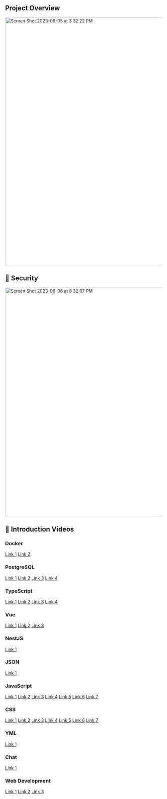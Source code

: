 ## Project Overview

<img width="796" alt="Screen Shot 2023-06-05 at 3 32 22 PM" src="https://github.com/pasqualerossi/42_Transcendence/assets/58959408/fc3c968e-96ac-4770-a90d-3ab4a4d18941">

<br>

## 💂 Security

<img width="735" alt="Screen Shot 2023-06-06 at 8 32 07 PM" src="https://github.com/pasqualerossi/42_Transcendence/assets/58959408/167c8acf-759a-48c4-a0be-71859a6b30c3">

<br>

## 🎥 Introduction Videos

### Docker
[Link 1](https://www.youtube.com/watch?v=Gjnup-PuquQ)
[Link 2](https://www.youtube.com/watch?v=gAkwW2tuIqE)

### PostgreSQL

[Link 1](https://www.youtube.com/watch?v=zsjvFFKOm3c)
[Link 2](https://www.youtube.com/watch?v=Cz3WcZLRaWc)
[Link 3](https://www.youtube.com/watch?v=4QN1BzxF8wM)
[Link 4](https://www.youtube.com/watch?v=W2Z7fbCLSTw)

### TypeScript
[Link 1](https://www.youtube.com/watch?v=zQnBQ4tB3ZA)
[Link 2](https://www.youtube.com/watch?v=ahCwqrYpIuM)
[Link 3](https://www.youtube.com/watch?v=ydkQlJhodio)
[Link 4](https://www.youtube.com/watch?v=H91aqUHn8sE)

### Vue
[Link 1](https://www.youtube.com/watch?v=nhBVL41-_Cw)
[Link 2](https://www.youtube.com/watch?v=wvRVfyPKOA0)
[Link 3](https://www.youtube.com/watch?v=cuHDQhDhvPE)

### NestJS
[Link 1](https://www.youtube.com/watch?v=0M8AYU_hPas)

### JSON
[Link 1](https://www.youtube.com/watch?v=rZUfzlOIqJo)

### JavaScript
[Link 1](https://www.youtube.com/watch?v=DHjqpvDnNGE&pp=ygUTamF2YXNjcmlwdCBmaXJlc2hpcA%3D%3D)
[Link 2](https://www.youtube.com/watch?v=9emXNzqCKyg)
[Link 3](https://www.youtube.com/watch?v=FSs_JYwnAdI)
[Link 4](https://www.youtube.com/watch?v=Mus_vwhTCq0)
[Link 5](https://www.youtube.com/watch?v=Sh6lK57Cuk4)
[Link 6](https://www.youtube.com/watch?v=lkIFF4maKMU&pp=ygUTamF2YXNjcmlwdCBmaXJlc2hpcA%3D%3D)
[Link 7](https://www.youtube.com/watch?v=aXOChLn5ZdQ)

### CSS
[Link 1](https://www.youtube.com/watch?v=OEV8gMkCHXQ)
[Link 2](https://www.youtube.com/watch?v=Qhaz36TZG5Y)
[Link 3](https://www.youtube.com/watch?v=K74l26pE4YA)
[Link 4](https://www.youtube.com/watch?v=ouncVBiye_M)
[Link 5](https://www.youtube.com/watch?v=705XCEruZFs)
[Link 6](https://www.youtube.com/watch?v=uuOXPWCh-6o)
[Link 7](https://www.youtube.com/watch?v=NtRmIp4eMjs)

### YML
[Link 1](https://www.youtube.com/watch?v=0fbnyS_lHW4)

### Chat
[Link 1](https://www.youtube.com/watch?v=UBUNrFtufWo)

### Web Development
[Link 1](https://www.youtube.com/watch?v=erEgovG9WBs)
[Link 2](https://www.youtube.com/watch?v=q1fsBWLpYW4)
[Link 3](https://www.youtube.com/watch?v=Sxxw3qtb3_g)
